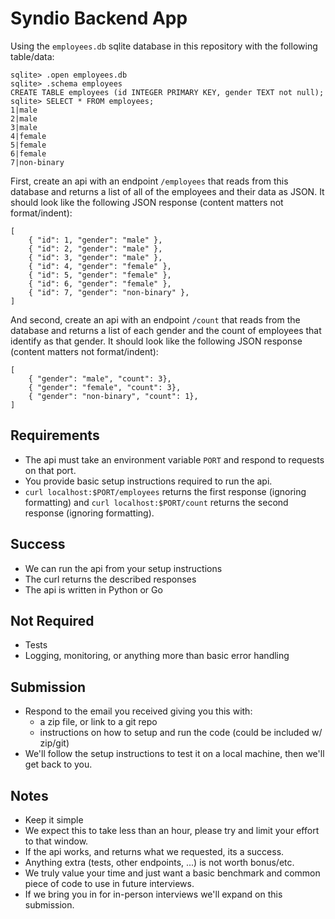 # Syndio Backend App

Using the `employees.db` sqlite database in this repository with the following table/data:

```
sqlite> .open employees.db
sqlite> .schema employees
CREATE TABLE employees (id INTEGER PRIMARY KEY, gender TEXT not null);
sqlite> SELECT * FROM employees;
1|male
2|male
3|male
4|female
5|female
6|female
7|non-binary
```

First, create an api with an endpoint `/employees` that reads from this database and returns a list of all of the employees and their data as JSON. It should look like the following JSON response (content matters not format/indent):

```
[
    { "id": 1, "gender": "male" },
    { "id": 2, "gender": "male" },
    { "id": 3, "gender": "male" },
    { "id": 4, "gender": "female" },
    { "id": 5, "gender": "female" },
    { "id": 6, "gender": "female" },
    { "id": 7, "gender": "non-binary" },
]
```

And second, create an api with an endpoint `/count` that reads from the database and returns a list of each gender and the count of employees that identify as that gender. It should look like the following JSON response (content matters not format/indent):
```
[
    { "gender": "male", "count": 3},
    { "gender": "female", "count": 3},
    { "gender": "non-binary", "count": 1},
]
```

## Requirements

- The api must take an environment variable `PORT` and respond to requests on that port.
- You provide basic setup instructions required to run the api.
- `curl localhost:$PORT/employees` returns the first response (ignoring formatting) and `curl localhost:$PORT/count` returns the second response (ignoring formatting).

## Success

- We can run the api from your setup instructions
- The curl returns the described responses
- The api is written in Python or Go

## Not Required

- Tests
- Logging, monitoring, or anything more than basic error handling

## Submission

- Respond to the email you received giving you this with:
  - a zip file, or link to a git repo
  - instructions on how to setup and run the code (could be included w/ zip/git)
- We'll follow the setup instructions to test it on a local machine, then we'll get back to you.

## Notes

- Keep it simple
- We expect this to take less than an hour, please try and limit your effort to that window.
- If the api works, and returns what we requested, its a success.
- Anything extra (tests, other endpoints, ...) is not worth bonus/etc.
- We truly value your time and just want a basic benchmark and common piece of code to use in future interviews.
- If we bring you in for in-person interviews we'll expand on this submission.
